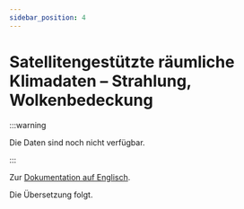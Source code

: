 ```yaml
---
sidebar_position: 4
---
```


# Satellitengestützte räumliche Klimadaten – Strahlung, Wolkenbedeckung

:::warning 

Die Daten sind noch nicht verfügbar.

:::

Zur [Dokumentation auf Englisch](https://opendatadocs.meteoswiss.ch/c-climate-data/c4-satellite-based-climate-data).

Die Übersetzung folgt.
